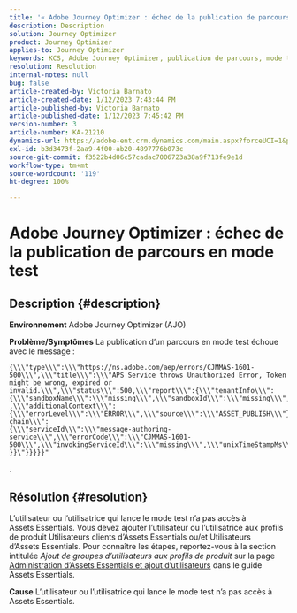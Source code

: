 ```yaml
---
title: '« Adobe Journey Optimizer : échec de la publication de parcours en mode test »'
description: Description
solution: Journey Optimizer
product: Journey Optimizer
applies-to: Journey Optimizer
keywords: KCS, Adobe Journey Optimizer, publication de parcours, mode test, échec, AJO
resolution: Resolution
internal-notes: null
bug: false
article-created-by: Victoria Barnato
article-created-date: 1/12/2023 7:43:44 PM
article-published-by: Victoria Barnato
article-published-date: 1/12/2023 7:45:42 PM
version-number: 3
article-number: KA-21210
dynamics-url: https://adobe-ent.crm.dynamics.com/main.aspx?forceUCI=1&pagetype=entityrecord&etn=knowledgearticle&id=7892a466-b192-ed11-aad1-6045bd006d92
exl-id: b3d3473f-2aa9-4f00-ab20-4897776b073c
source-git-commit: f3522b4d06c57cadac7006723a38a9f713fe9e1d
workflow-type: tm+mt
source-wordcount: '119'
ht-degree: 100%

---
```


# Adobe Journey Optimizer : échec de la publication de parcours en mode test

## Description {#description}

<b>Environnement</b>
Adobe Journey Optimizer (AJO)


<b>Problème/Symptômes</b>
La publication d’un parcours en mode test échoue avec le message :


```
{\\\"type\\\":\\\"https://ns.adobe.com/aep/errors/CJMMAS-1601-500\\\",\\\"title\\\":\\\"APS Service throws Unauthorized Error, Token might be wrong, expired or invalid.\\\",\\\"status\\\":500,\\\"report\\\":{\\\"tenantInfo\\\":
{\\\"sandboxName\\\":\\\"missing\\\",\\\"sandboxId\\\":\\\"missing\\\",\\\"imsOrgId\\\":\\\"missing\\\"}
,\\\"additionalContext\\\":{\\\"errorLevel\\\":\\\"ERROR\\\",\\\"source\\\":\\\"ASSET_PUBLISH\\\"}},\\\"error-chain\\\":
{\\\"serviceId\\\":\\\"message-authoring-service\\\",\\\"errorCode\\\":\\\"CJMMAS-1601-500\\\",\\\"invokingServiceId\\\":\\\"missing\\\",\\\"unixTimeStampMs\\\":«REDACTED»}
}}\"}}}}}"
```

.

## Résolution {#resolution}


L’utilisateur ou l’utilisatrice qui lance le mode test n’a pas accès à Assets Essentials. Vous devez ajouter l’utilisateur ou l’utilisatrice aux profils de produit Utilisateurs clients dʼAssets Essentials ou/et Utilisateurs dʼAssets Essentials. Pour connaître les étapes, reportez-vous à la section intitulée *Ajout de groupes d’utilisateurs aux profils de produit* sur la page [Administration d’Assets Essentials et ajout d’utilisateurs](https://experienceleague.adobe.com/docs/experience-manager-assets-essentials/help/get-started-admins/deploy-administer.html?lang=fr#add-users-to-product-profiles) dans le guide Assets Essentials.

<b>Cause</b>
L’utilisateur ou l’utilisatrice qui lance le mode test n’a pas accès à Assets Essentials.
